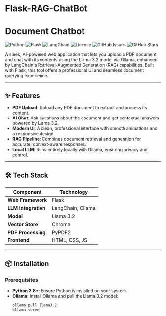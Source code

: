 # Flask-RAG-ChatBot

# Document Chatbot

![Python](https://img.shields.io/badge/Python-3.8%2B-blue?style=flat-square&logo=python)
![Flask](https://img.shields.io/badge/Flask-3.0.3-green?style=flat-square&logo=flask)
![LangChain](https://img.shields.io/badge/LangChain-0.3.0-orange?style=flat-square)
![License](https://img.shields.io/badge/License-MIT-brightgreen?style=flat-square)
![GitHub Issues](https://img.shields.io/github/issues/yourusername/document-chatbot?style=flat-square)
![GitHub Stars](https://img.shields.io/github/stars/yourusername/document-chatbot?style=flat-square)

A sleek, AI-powered web application that lets you upload a PDF document and chat with its contents using the Llama 3.2 model via Ollama, enhanced by LangChain's Retrieval-Augmented Generation (RAG) capabilities. Built with Flask, this tool offers a professional UI and seamless document querying experience.

---

## ✨ Features

- **PDF Upload**: Upload any PDF document to extract and process its content.
- **AI Chat**: Ask questions about the document and get contextual answers powered by Llama 3.2.
- **Modern UI**: A clean, professional interface with smooth animations and a responsive design.
- **RAG Pipeline**: Combines document retrieval and generation for accurate, context-aware responses.
- **Local LLM**: Runs entirely locally with Ollama, ensuring privacy and control.

---

## 🛠️ Tech Stack

| Component           | Technology         |
|---------------------|--------------------|
| **Web Framework**   | Flask              |
| **LLM Integration** | LangChain, Ollama  |
| **Model**           | Llama 3.2          |
| **Vector Store**    | Chroma             |
| **PDF Processing**  | PyPDF2             |
| **Frontend**        | HTML, CSS, JS      |

---

## 📦 Installation

### Prerequisites
- **Python 3.8+**: Ensure Python is installed on your system.
- **Ollama**: Install Ollama and pull the Llama 3.2 model:
  ```bash
  ollama pull llama3.2
  ollama serve
